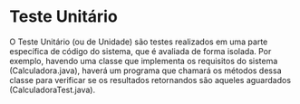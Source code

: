 # Teste Unitário
   O Teste Unitário (ou de Unidade) são testes realizados em uma parte específica de código do sistema, que é avaliada de forma isolada. Por exemplo, havendo uma classe    que implementa os requisitos do sistema (Calculadora.java), haverá um programa que chamará os métodos dessa classe para verificar se os resultados retornandos são        aqueles aguardados (CalculadoraTest.java).
